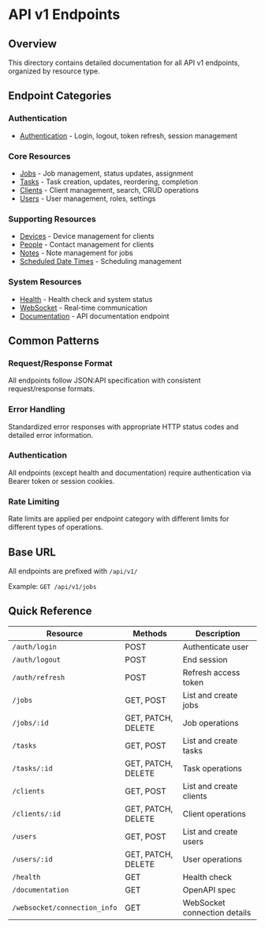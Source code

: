 # API v1 Endpoints

## Overview

This directory contains detailed documentation for all API v1 endpoints, organized by resource type.

## Endpoint Categories

### Authentication
- [Authentication](./authentication.md) - Login, logout, token refresh, session management

### Core Resources
- [Jobs](./jobs.md) - Job management, status updates, assignment
- [Tasks](./tasks.md) - Task creation, updates, reordering, completion
- [Clients](./clients.md) - Client management, search, CRUD operations
- [Users](./users.md) - User management, roles, settings

### Supporting Resources
- [Devices](./devices.md) - Device management for clients
- [People](./people.md) - Contact management for clients
- [Notes](./notes.md) - Note management for jobs
- [Scheduled Date Times](./scheduled-date-times.md) - Scheduling management

### System Resources
- [Health](./health.md) - Health check and system status
- [WebSocket](./websocket.md) - Real-time communication
- [Documentation](./documentation.md) - API documentation endpoint

## Common Patterns

### Request/Response Format
All endpoints follow JSON:API specification with consistent request/response formats.

### Error Handling
Standardized error responses with appropriate HTTP status codes and detailed error information.

### Authentication
All endpoints (except health and documentation) require authentication via Bearer token or session cookies.

### Rate Limiting
Rate limits are applied per endpoint category with different limits for different types of operations.

## Base URL

All endpoints are prefixed with `/api/v1/`

Example: `GET /api/v1/jobs`

## Quick Reference

| Resource | Methods | Description |
|----------|---------|-------------|
| `/auth/login` | POST | Authenticate user |
| `/auth/logout` | POST | End session |
| `/auth/refresh` | POST | Refresh access token |
| `/jobs` | GET, POST | List and create jobs |
| `/jobs/:id` | GET, PATCH, DELETE | Job operations |
| `/tasks` | GET, POST | List and create tasks |
| `/tasks/:id` | GET, PATCH, DELETE | Task operations |
| `/clients` | GET, POST | List and create clients |
| `/clients/:id` | GET, PATCH, DELETE | Client operations |
| `/users` | GET, POST | List and create users |
| `/users/:id` | GET, PATCH, DELETE | User operations |
| `/health` | GET | Health check |
| `/documentation` | GET | OpenAPI spec |
| `/websocket/connection_info` | GET | WebSocket connection details |